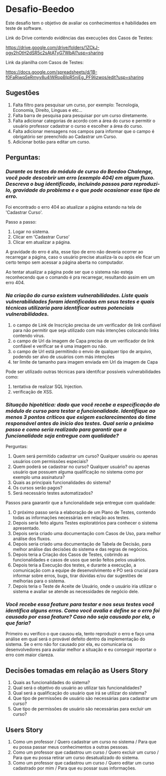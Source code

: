 # Desafio-Beedoo
Este desafio tem o objetivo de avaliar os conhecimentos e habilidades em teste de software.


Link do Drive contendo evidências das execuções dos Casos de Testes:

https://drive.google.com/drive/folders/1ZCkJ-ogy2hOtH2dSR5c2sAtATyG7WbAI?usp=sharing

Link da planilha com Casos de Testes:

https://docs.google.com/spreadsheets/d/1B-f0FaRjwqSeRmyy8u4IWRopBIpR5njEg_PF9lizwos/edit?usp=sharing

## Sugestões
1. Falta filtro para pesquisar um curso, por exemplo: Tecnologia, Economia, Direito, Linguas e etc...
2. Falta barra de pesquisa para pesquisar por um curso diretamente.
3. Falta adicionar categorias de acordo com a área do curso e permitir o usuário professor cadastrar o curso e escolher a área do curso.
4. Falta adicionar mensagens nos campos para informar que o campo é obrigatório ser preenchido ao Cadastrar um Curso.
5. Adicionar botão para editar um curso.

## Perguntas:
### *Durante os testes do módulo de curso do Beedoo Chalenge, você pode descobrir um erro (exemplo 404) em algum fluxo. Descreva o bug identificado, incluindo passos para reproduzi-lo, gravidade do problema e o que pode ocasionar esse tipo de erro.*

Foi encontrado o erro 404 ao atualizar a página estando na tela de 'Cadastrar Curso'.

Passo a passo: 
1. Logar no sistema.
2. Clicar em 'Cadastrar Curso'
3. Clicar em atualizar a página.

A gravidade do erro é alta, esse tipo de erro não deveria ocorrer ao recarregar a página, caso o usuário precise atualiza-la ou após ele ficar um certo tempo sem acessar a página aberta no computador.

Ao tentar atualizar a página pode ser que o sistema não esteja reconhecendo que o comando é pra recarregar, resultando assim em um erro 404.


### *Na criação do curso existem vulnerabilidades. Liste quais vulnerabilidades foram identificadas em seus testes e quais técnicas utilizaria para identificar outras potenciais vulnerabilidades.*
1. o campo de Link de Inscrição precisa de um verificador de link confiável para não permitir que seja utilizado com más intenções colocando links contendo vírus.
2. o campo de Url da imagem de Capa precisa de um verificador de link confiável e verificar se é uma imagem ou não.
3. o campo de Url está permitindo o envio de qualquer tipo de arquivo, podendo ser alvo de usuários com más intenções
4. ter limite de tamanho para imagem enviada em Url da imagem de Capa

Pode ser utilizado outras técnicas para identifcar possíveis vulnerabilidades como:
1. tentativa de realizar SQL Injection.
2. verificação de XSS.

### *Situação hipotética: dado que você recebe a especificação do módulo de curso para testar a funcionalidade. Identifique ao menos 3 pontos críticos que exigem esclarecimentos do time responsável antes do início dos testes. Qual seria o próximo passo e como seria realizado para garantir que a funcionalidade seja entregue com qualidade?*
Perguntas:
1. Quem será permitido cadastrar um curso? Qualquer usuário ou apenas usuários com permissões especiais?
2. Quem poderá se cadastrar no curso? Qualquer usuário? ou apenas usuário que possuem alguma qualificação no sistema como por exemplo uma assinatura?
3. Quais as principais funcionalidades do sistema?
3. Os cursos serão pagos?
4. Será necessário testes automatizados?

Passos para gaarantir que a funcionalidade seja entregue com qualidade:
1. O próximo passo seria a elaboração de um Plano de Testes, contendo todas as informações necessárias em relação aos testes.
2. Depois seria feito alguns Testes exploratórios para conhecer o sistema apresentado.
3. Depois seria criado uma documentação com Casos de Uso, para melhor análise dos fluxos.
4. Depois seria criado uma documentação de Tabela de Decisão, para melhor análise das decisões do sistema e das regras de negócios.
5. Depois teria a Criação dos Casos de Testes, cobrindo as funcionalidades e casos de usos que serão feitos pelos usuários.
6. Depois teria a Execução dos testes, e durante a execução, a comunicação com a equipe de desenvolvimento e PO será crucial para informar sobre erros, bugs, tirar dúvidas e/ou dar sugestões de melhorias para o sistema.
7. Depois teria o Teste de Aceite de Usuário, onde o usuário iria utilizar o sistema e avaliar se atende as necessidades de negócio dele.

### *Você recebe essa feature para testar e nos seus testes você identifica alguns erros. Como você avalia e define se o erro foi causado por essa feature? Caso não seja causado por ela, o que faria?*
Primeiro eu verifico o que causou ela, tento reproduzir o erro e faço uma análise em qual será o provável defeito dentro da implementação do sistema. Se o erro não for causado por ela, eu comunicaria os desenvolvedores para avaliar melhor a situação e eu conseguir reportar o erro com maior clareza.

## Decisões tomadas em relação as Users Story
1. Quais as funcionalidades do sistema?
2. Qual será o objetivo do usuário ao utilizar tais funcionalidades?
3. Qual será a qualificação do usuário que irá se utilizar do sistema?
4. Que tipo de permissões de usuário são necessárias para cadastrar um curso?
5. Que tipo de permissões de usuário são necessárias para excluir um curso?

## Users Story
1. Como um professor / Quero cadastrar um curso no sistema / Para que eu possa passar meus conhecimentos a outras pessoas.
2. Como um professor que cadastrou um curso / Quero excluir um curso / Para que eu possa retirar um curso desatualizado do sistema.
3. Como um professor que cadastrou um curso / Quero editar um curso cadastrado por mim / Para que eu possar suas informações.

